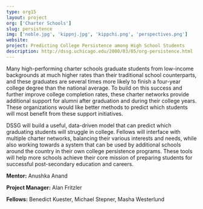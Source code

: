 ```yaml
---
type: org15
layout: project
org: ['Charter Schools']
slug: persistence
img: ['noble.jpg', 'kippnj.jpg', 'kippchi.png', 'perspectives.png']
website: 
project: Predicting College Persistence among High School Students
description: http://dssg.uchicago.edu/2000/03/05/org-persistence.html
---
```


<p>Many high-performing charter schools graduate students from low-income backgrounds at much higher rates than their traditional school counterparts, and these graduates are several times more likely to finish a four-year college degree than the national average. To build on this success and further improve college completion rates, these charter networks provide additional support for alumni after graduation and during their college years. These organizations would like better methods to predict which students will most benefit from these support initiatives.</p>

<p>DSSG will build a useful, data-driven model that can predict which graduating students will struggle in college. Fellows will interface with multiple charter networks, balancing their various interests and needs, while also working towards a system that can be used by additional schools around the country in their own college persistence programs. These tools will help more schools achieve their core mission of preparing students for successful post-secondary education and careers.</p>

<p><b>Mentor:</b> Anushka Anand

<p><b>Project Manager:</b> Alan Fritzler

<p><b>Fellows:</b> Benedict Kuester, Michael Stepner, Masha Westerlund
